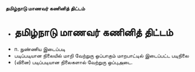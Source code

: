 **தமிழ்நாடு மாணவர் கணினித் திட்டம்**
- # தமிழ்நாடு மாணவர் கணினித் திட்டம்
- n. நுண்ணிய இடைப்படி
- படிப்படியான நிலையில்  மாறி வேற்றுரு ஒப்பாகும் மாறபாட்டில் இடைப்பட்ட படிநிலை
- (வினை) படிப்படியான நிலைகளால் வேற்றுரு ஒப்புஅடை.

